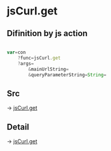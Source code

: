 # jsCurl.get

## Difinition by js action

```js.js

var=con
	?func=jsCurl.get
	?args=
		&mainUrlString=
		&queryParameterString=String=
```

## Src

-> [jsCurl.get](https://github.com/puutaro/CommandClick/blob/master/app/src/main/java/com/puutaro/commandclick/fragment_lib/terminal_fragment/js_interface/JsCurl.kt#L23)

## Detail

-> [jsCurl.get](https://github.com/puutaro/CommandClick/blob/master/md/developer/js_interface/details/JsCurl/get.md)
